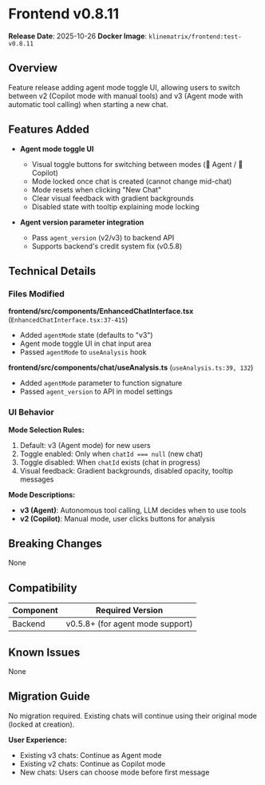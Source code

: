 # Frontend v0.8.11

**Release Date**: 2025-10-26
**Docker Image**: `klinematrix/frontend:test-v0.8.11`

## Overview

Feature release adding agent mode toggle UI, allowing users to switch between v2 (Copilot mode with manual tools) and v3 (Agent mode with automatic tool calling) when starting a new chat.

## Features Added

- **Agent mode toggle UI**
  - Visual toggle buttons for switching between modes (🤖 Agent / 👤 Copilot)
  - Mode locked once chat is created (cannot change mid-chat)
  - Mode resets when clicking "New Chat"
  - Clear visual feedback with gradient backgrounds
  - Disabled state with tooltip explaining mode locking

- **Agent version parameter integration**
  - Pass `agent_version` (v2/v3) to backend API
  - Supports backend's credit system fix (v0.5.8)

## Technical Details

### Files Modified

**frontend/src/components/EnhancedChatInterface.tsx** (`EnhancedChatInterface.tsx:37-415`)
- Added `agentMode` state (defaults to "v3")
- Agent mode toggle UI in chat input area
- Passed `agentMode` to `useAnalysis` hook

**frontend/src/components/chat/useAnalysis.ts** (`useAnalysis.ts:39, 132`)
- Added `agentMode` parameter to function signature
- Passed `agent_version` to API in model settings

### UI Behavior

**Mode Selection Rules:**
1. Default: v3 (Agent mode) for new users
2. Toggle enabled: Only when `chatId === null` (new chat)
3. Toggle disabled: When `chatId` exists (chat in progress)
4. Visual feedback: Gradient backgrounds, disabled opacity, tooltip messages

**Mode Descriptions:**
- **v3 (Agent)**: Autonomous tool calling, LLM decides when to use tools
- **v2 (Copilot)**: Manual mode, user clicks buttons for analysis

## Breaking Changes

None

## Compatibility

| Component | Required Version |
|-----------|-----------------|
| Backend | v0.5.8+ (for agent mode support) |

## Known Issues

None

## Migration Guide

No migration required. Existing chats will continue using their original mode (locked at creation).

**User Experience:**
- Existing v3 chats: Continue as Agent mode
- Existing v2 chats: Continue as Copilot mode
- New chats: Users can choose mode before first message
